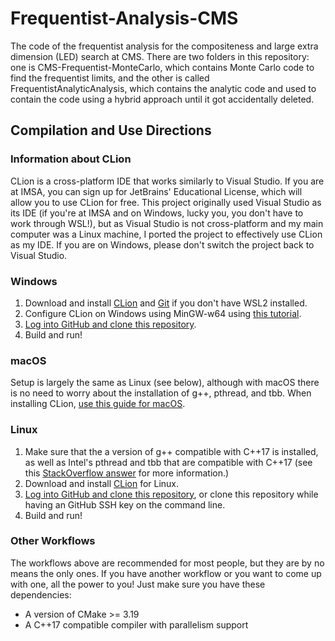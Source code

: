 # Frequentist-Analysis-CMS

The code of the frequentist analysis for the compositeness and large extra dimension (LED) search at CMS. There are two folders in this repository: one is CMS-Frequentist-MonteCarlo, which contains Monte Carlo code to find the frequentist limits, and the other is called FrequentistAnalyticAnalysis, which contains the analytic code and used to contain the code using a hybrid approach until it got accidentally deleted. 
## Compilation and Use Directions
### Information about CLion
CLion is a cross-platform IDE that works similarly to Visual Studio.  If you are at IMSA, you can sign up for JetBrains' Educational License, which will allow you to use CLion for free. This project originally used Visual Studio as its IDE (if you're at IMSA and on Windows, lucky you, you don't have to work through WSL!), but as Visual Studio is not cross-platform and my main computer was a Linux machine, I ported the project to effectively use CLion as my IDE. If you are on Windows, please don't switch the project back to Visual Studio.
### Windows 
 1. Download and install [CLion](https://www.jetbrains.com/clion/) and [Git](https://gitforwindows.org/) if you don't have WSL2 installed.
 2. Configure CLion on Windows using MinGW-w64 using  [this tutorial](https://www.jetbrains.com/help/clion/quick-tutorial-on-configuring-clion-on-windows.html#MinGW).
 3. [Log into GitHub and clone this repository](https://www.jetbrains.com/help/clion/manage-projects-hosted-on-github.html).
 4. Build and run!
### macOS
Setup is largely the same as Linux (see below), although with macOS there is no need to worry about the installation of g++, pthread, and tbb.
When installing CLion, [use this guide for macOS](https://www.jetbrains.com/help/clion/quick-tutorial-on-configuring-clion-on-macos.html).
### Linux

1. Make sure that the a version of g++ compatible with C++17 is installed, as well as Intel's pthread and tbb that are compatible with C++17 (see this [StackOverflow answer](http://web.archive.org/web/20201116224311/https://stackoverflow.com/questions/51031060/are-c17-parallel-algorithms-implemented-already/55989883) for more information.)
2. Download and install [CLion](https://www.jetbrains.com/clion/) for Linux.
3. [Log into GitHub and clone this repository](https://www.jetbrains.com/help/clion/manage-projects-hosted-on-github.html), or clone this repository while having an GitHub SSH key on the command line.
4. Build and run!
### Other Workflows
The workflows above are recommended for most people, but they are by no means the only ones. If you have another workflow or you want to come up with one, all the power to you! Just make sure you have these dependencies:
- A version of CMake >= 3.19
- A C++17 compatible compiler with parallelism support



